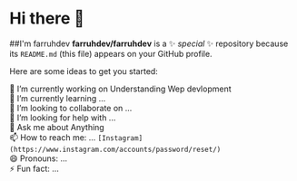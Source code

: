 # Hi there 👋

##I'm farruhdev 
**farruhdev/farruhdev** is a ✨ _special_ ✨ repository because its `README.md` (this file) appears on your GitHub profile.

Here are some ideas to get you started:

  🔭 I’m currently working on Understanding Wep devlopment  
  🌱 I’m currently learning ...        
  👯 I’m looking to collaborate on ...  
  🤔 I’m looking for help with ...  
  💬 Ask me about Anything  
  📫 How to reach me: ... `[Instagram] (https://www.instagram.com/accounts/password/reset/)`  
  😄 Pronouns: ...  
  ⚡ Fun fact: ...  

